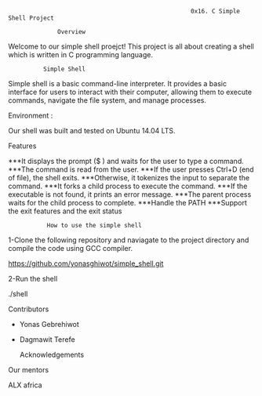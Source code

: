                                                         0x16. C Simple Shell Project

                  Overview

Welcome to our simple shell proejct! This project is all about creating a shell which is written in C programming language.

              Simple Shell

Simple shell is a basic command-line interpreter. It provides a basic interface for users to interact with their computer, allowing them to execute commands, navigate the file system, and manage processes.

Environment :

Our shell was built and tested on Ubuntu 14.04 LTS.

Features

***It displays the prompt ($ ) and waits for the user to type a command.
***The command is read from the user.
***If the user presses Ctrl+D (end of file), the shell exits.
***Otherwise, it tokenizes the input to separate the command.
***It forks a child process to execute the command.
***If the executable is not found, it prints an error message.
***The parent process waits for the child process to complete.
***Handle the PATH
***Support the exit features and the exit status


               How to use the simple shell

1-Clone the  following repository and naviagate to the project directory and compile the code using GCC compiler.

https://github.com/yonasghiwot/simple_shell.git

2-Run the shell

./shell

   Contributors

- Yonas Gebrehiwot

-  Dagmawit Terefe

   Acknowledgements

Our mentors

ALX africa


